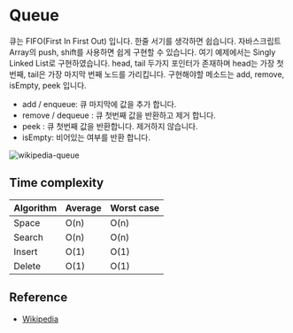 # Queue
큐는 FIFO(First In First Out) 입니다. 한줄 서기를 생각하면 쉽습니다.
자바스크립트 Array의 push, shift를 사용하면 쉽게 구현할 수 있습니다.
여기 예제에서는 Singly Linked List로 구현하였습니다.
head, tail 두가지 포인터가 존재하며 head는 가장 첫번째, tail은 가장 마지막 번째 노드를 가리킵니다.
구현해야할 메소드는 add, remove, isEmpty, peek 입니다.

- add / enqueue: 큐 마지막에 값을 추가 합니다.
- remove / dequeue : 큐 첫번째 값을 반환하고 제거 합니다.
- peek : 큐 첫번째 값을 반환합니다. 제거하지 않습니다.
- isEmpty: 비어있는 여부를 반환 합니다.

![wikipedia-queue](../img/queue.png)

## Time complexity
Algorithm | Average | Worst case
----------|---------|----------
Space     | O(n)    | O(n)
Search    | O(n)    | O(n)
Insert    | O(1)    | O(1)
Delete    | O(1)    | O(1)


## Reference
- [Wikipedia](https://en.wikipedia.org/wiki/Queue_(abstract_data_type))